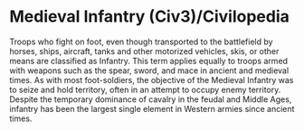 # Medieval Infantry (Civ3)/Civilopedia

Troops who fight on foot, even though transported to the battlefield by horses, ships, aircraft, tanks and other motorized vehicles, skis, or other means are classified as Infantry. This term applies equally to troops armed with weapons such as the spear, sword, and mace in ancient and medieval times. As with most foot-soldiers, the objective of the Medieval Infantry was to seize and hold territory, often in an attempt to occupy enemy territory. Despite the temporary dominance of cavalry in the feudal and Middle Ages, infantry has been the largest single element in Western armies since ancient times.
